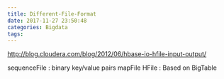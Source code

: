 ```yaml
---
title: Different-File-Format
date: 2017-11-27 23:50:48
categories: Bigdata
tags:
---
```


http://blog.cloudera.com/blog/2012/06/hbase-io-hfile-input-output/


sequenceFile : binary key/value pairs
mapFile
HFile : Based on BigTable
